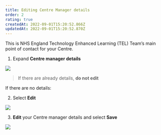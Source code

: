 ```yaml
---
title: Editing Centre Manager details
order: 2
rating: true
createdAt: 2022-09-01T15:20:52.866Z
updatedAt: 2022-09-01T15:20:52.870Z
---
```

This is NHS England Technology Enhanced Learning (TEL) Team’s main point of contact for your Centre.

1. Expand **Centre manager details**

![](/img/ccm-ca_centre-configuration_centre-manager-details.png)

> If there are already details, **do not edit**

If there are no details:

2. Select **Edit** 

![](/img/ccm-ca_centre-configuration_centre-manager-details_edit.png)

3. **Edit** your Centre manager details and select **Save**

![](/img/ccm-ca_centre-configuration_centre-details_edit-details.png)